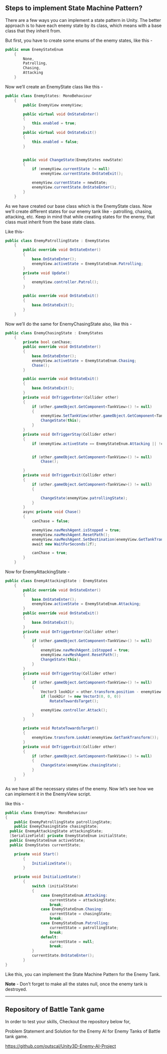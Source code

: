## Steps to implement State Machine Pattern?

There are a few ways you can implement a state pattern in Unity. The better approach is to have each enemy state by its class, which means with a base class that they inherit from.

But first, you have to create some enums of the enemy states, like this -
```C#
public enum EnemyStateEnum
    {
        None,
        Patrolling,
        Chasing,
        Attacking
    }
```
Now we’ll create an EnemyState class like this -
```C#
public class EnemyStates: MonoBehaviour
    {
        public EnemyView enemyView;

        public virtual void OnStateEnter()
        {
            this.enabled = true;
        }
        public virtual void OnStateExit()
        {
            this.enabled = false;
        }


        public void ChangeState(EnemyStates newState)
        {
            if (enemyView.currentState != null)
                enemyView.currentState.OnStateExit();

            enemyView.currentState = newState;
            enemyView.currentState.OnStateEnter();
        }
    }
```
As we have created our base class which is the EnemyState class. Now we’ll create different states for our enemy tank like - patrolling, chasing, attacking, etc. Keep in mind that while creating states for the enemy, that class must inherit from the base state class.

Like this-
```C#
public class EnemyPatrollingState : EnemyStates
    {
        public override void OnStateEnter()
        {
            base.OnStateEnter();
            enemyView.activeState = EnemyStateEnum.Patrolling;
        }
        private void Update()
        {
            enemyView.controller.Patrol();
        }

        public override void OnStateExit()
        {
            base.OnStateExit();
        }
    }
```
Now we’ll do the same for EnemyChasingState also, like this -
```C#
public class EnemyChasingState : EnemyStates
    {
        private bool canChase;
        public override void OnStateEnter()
        {
            base.OnStateEnter();
            enemyView.activeState = EnemyStateEnum.Chasing;
            Chase();
        }

        public override void OnStateExit()
        {
            base.OnStateExit();
        }
        private void OnTriggerEnter(Collider other)
        {
            if (other.gameObject.GetComponent<TankView>() != null)
            {
                enemyView.SetTankView(other.gameObject.GetComponent<TankView>());
                ChangeState(this);
            }
        }
        private void OnTriggerStay(Collider other)
        {
            if (enemyView.activeState == EnemyStateEnum.Attacking || !canChase) return;


            if (other.gameObject.GetComponent<TankView>() != null)
                Chase();

        }
        private void OnTriggerExit(Collider other)
        {
            if (other.gameObject.GetComponent<TankView>() != null)
            {

                ChangeState(enemyView.patrollingState);
            }
        }
        async private void Chase()
        {
            canChase = false;

            enemyView.navMeshAgent.isStopped = true;
            enemyView.navMeshAgent.ResetPath();
            enemyView.navMeshAgent.SetDestination(enemyView.GetTankTransform().position);
            await new WaitForSeconds(2f);

            canChase = true;
        }
    }
```
Now for EnemyAttackingState - 
```C#
public class EnemyAttackingState : EnemyStates
    {
        public override void OnStateEnter()
        {
            base.OnStateEnter();
            enemyView.activeState = EnemyStateEnum.Attacking;
        }
        public override void OnStateExit()
        {
            base.OnStateExit();
        }
        private void OnTriggerEnter(Collider other)
        {
            if (other.gameObject.GetComponent<TankView>() != null)
            {
                enemyView.navMeshAgent.isStopped = true;
                enemyView.navMeshAgent.ResetPath();
                ChangeState(this);
            }
        }
        private void OnTriggerStay(Collider other)
        {
            if (other.gameObject.GetComponent<TankView>() != null)
            {
                Vector3 lookDir = other.transform.position - enemyView.transform.position;
                if (lookDir != new Vector3(0, 0, 0))
                    RotateTowardsTarget();

                enemyView.controller.Attack();
            }
        }

        private void RotateTowardsTarget()
        {
            enemyView.transform.LookAt(enemyView.GetTankTransform());
        }
        private void OnTriggerExit(Collider other)
        {
            if (other.gameObject.GetComponent<TankView>() != null)
            {
                ChangeState(enemyView.chasingState);
            }
        }
    }
```
As we have all the necessary states of the enemy. Now let’s see how we can implement it in the EnemyView script.

like this -
```C#
public class EnemyView: MonoBehaviour
{
	public EnemyPatrollingState patrollingState;
	public EnemyChasingState chasingState;
  public EnemyAttackingState attackingState;
  [SerializeField] private EnemyStateEnum initialState;
  public EnemyStateEnum activeState;
  public EnemyStates currentState;

	private void Start()
        {
            InitializeState();
        }

	private void InitializeState()
        {
            switch (initialState)
            {
                case EnemyStateEnum.Attacking:
                    currentState = attackingState;
                    break;
                case EnemyStateEnum.Chasing:
                    currentState = chasingState;
                    break;
                case EnemyStateEnum.Patrolling:
                    currentState = patrollingState;
                    break;
                default:
                    currentState = null;
                    break;
            }
            currentState.OnStateEnter();
        }
}
```
Like this, you can implement the State Machine Pattern for the Enemy Tank.

**Note** - Don’t forget to make all the states null, once the enemy tank is destroyed.

---
## Repository of Battle Tank game
In order to test your skills, Checkout the repository below for,

Problem Statement and Solution for the Enemy AI for Enemy Tanks of Battle tank game.

https://github.com/outscal/Unity3D-Enemy-AI-Project
